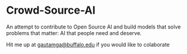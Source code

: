 # Crowd-Source-AI
An attempt to contribute to Open Source AI and build models that solve problems that matter: AI that people need and deserve.

Hit me up at gautamga@buffalo.edu if you would like to colaborate
